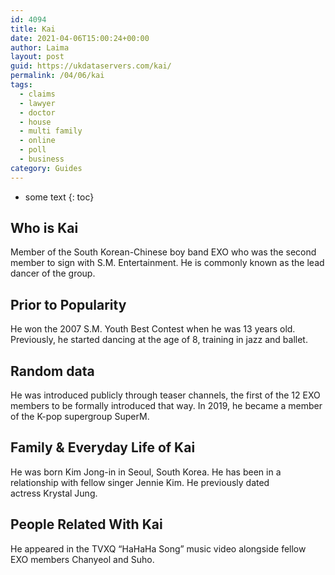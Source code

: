 ```yaml
---
id: 4094
title: Kai
date: 2021-04-06T15:00:24+00:00
author: Laima
layout: post
guid: https://ukdataservers.com/kai/
permalink: /04/06/kai
tags:
  - claims
  - lawyer
  - doctor
  - house
  - multi family
  - online
  - poll
  - business
category: Guides
---
```


* some text
{: toc}


## Who is Kai
                  
                  
                  
Member of the South Korean-Chinese boy band EXO who was the second member to sign with S.M. Entertainment. He is commonly known as the lead dancer of the group.
                  
              
            
              
            
                
                
                
## Prior to Popularity
                  
                  
                  
He won the 2007 S.M. Youth Best Contest when he was 13 years old. Previously, he started dancing at the age of 8, training in jazz and ballet. 
                  
              
            
              
            
                
                
                
## Random data
                  
                  
                  
He was introduced publicly through teaser channels, the first of the 12 EXO members to be formally introduced that way. In 2019, he became a member of the K-pop supergroup SuperM.
                  
              
            
              
            
                
                
                
## Family & Everyday Life of Kai
                  
                  
                  
He was born Kim Jong-in in Seoul, South Korea. He has been in a relationship with fellow singer Jennie Kim. He previously dated actress Krystal Jung.
                  
              
            
              
            
                
                
                
## People Related With Kai
                  
                  
                  
He appeared in the TVXQ &#8220;HaHaHa Song&#8221; music video alongside fellow EXO members Chanyeol and Suho.
                  
              
            
              
            
                
              
            
              
              
            
            
              
            
          
          
          